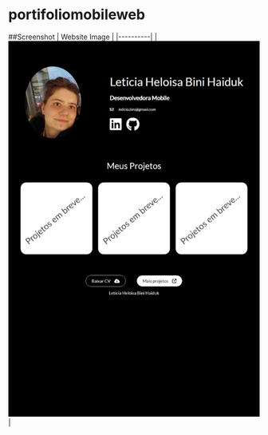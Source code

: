 # portifoliomobileweb

##Screenshot
| Website Image |
|----------|
| ![App Screenshot](screenshot/foto.jpeg) |
